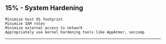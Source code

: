 ## 15% - System Hardening
    Minimize host OS footprint
    Minimize IAM roles
    Minimize external access to network
    Appropriately use kernel hardening tools like AppArmor, seccomp
    
---
